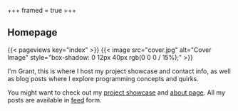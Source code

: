 +++
framed = true
+++

## Homepage

{{< pageviews key="index" >}}
{{< image src="cover.jpg" alt="Cover Image" style="box-shadow: 0 12px 40px rgb(0 0 0 / 15%);" >}}

I'm Grant, this is where I host my project showcase and contact info,
as well as blog posts where I explore programming concepts and quirks.

You might want to check out my [project showcase](/showcase) and [about page](/about).
All my posts are available in [feed](/posts/index.xml) form.
